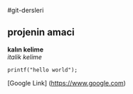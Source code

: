 #git-dersleri

## projenin amaci

**kalın kelime** <br/>
*italik kelime* <br/>

`printf("hello world");`

[Google Link] (https://www.google.com)
